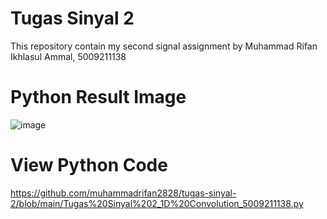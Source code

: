 # Tugas Sinyal 2

This repository contain my second signal assignment
by Muhammad Rifan Ikhlasul Ammal, 5009211138

# Python Result Image
![image](https://github.com/muhammadrifan2828/tugas-sinyal-2/assets/144788893/b0fe6845-7120-4529-93a2-ffaef875acb7)

# View Python Code
https://github.com/muhammadrifan2828/tugas-sinyal-2/blob/main/Tugas%20Sinyal%202_1D%20Convolution_5009211138.py

